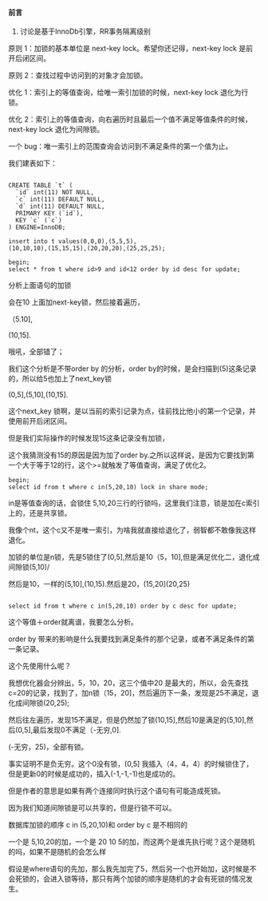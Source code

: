 #### 前言

1. 讨论是基于InnoDb引擎，RR事务隔离级别



原则 1：加锁的基本单位是 next-key lock。希望你还记得，next-key lock 是前开后闭区间。

原则 2：查找过程中访问到的对象才会加锁。

优化 1：索引上的等值查询，给唯一索引加锁的时候，next-key lock 退化为行锁。

优化 2：索引上的等值查询，向右遍历时且最后一个值不满足等值条件的时候，next-key lock 退化为间隙锁。

一个 bug：唯一索引上的范围查询会访问到不满足条件的第一个值为止。



我们建表如下：

```mysql

CREATE TABLE `t` (
  `id` int(11) NOT NULL,
  `c` int(11) DEFAULT NULL,
  `d` int(11) DEFAULT NULL,
  PRIMARY KEY (`id`),
  KEY `c` (`c`)
) ENGINE=InnoDB;

insert into t values(0,0,0),(5,5,5),
(10,10,10),(15,15,15),(20,20,20),(25,25,25);
```

```mysql
begin;
select * from t where id>9 and id<12 order by id desc for update;
```

分析上面语句的加锁

会在10 上面加next-key锁，然后接着遍历，

（5.10],

(10,15].

哦吼，全部错了；

我们这个分析是不带order by 的分析，order by的时候，是会扫描到(5)这条记录的，所以给5也加上了next_key锁

(0,5],(5,10],(10,15].

这个next_key 锁啊，是以当前的索引记录为点，往前找比他小的第一个记录，并使用前开后闭区间。

但是我们实际操作的时候发现15这条记录没有加锁，

这个我猜测没有15的原因是因为加了order by.之所以这样说，是因为它要找到第一个大于等于12的行，这个>=就触发了等值查询，满足了优化2。



```mysql
begin;
select id from t where c in(5,20,10) lock in share mode;
```

in是等值查询的话，会锁住 5,10,20三行的行锁吗，这里我们注意，锁是加在c索引上的，还是共享锁。

我像个nt，这个c又不是唯一索引，为啥我就直接给退化了，弱智都不敢像我这样退化。

加锁的单位是n锁，先是5锁住了(0,5],然后是10（5，10],但是满足优化二，退化成间隙锁(5,10)/

然后是10，一样的(5,10],(10,15).然后是20，(15,20](20,25)



```mysql

select id from t where c in(5,20,10) order by c desc for update;
```

这个等值＋order就离谱，我要怎么分析。

order by 带来的影响是什么我要找到满足条件的那个记录，或者不满足条件的第一条记录。

这个先使用什么呢？

我想优化器会分辨出，5，10，20，这三个值中20 是最大的，所以，会先查找c=20的记录，找到了，加n锁（15，20]，然后遍历下一条，发现是25不满足，退化成间隙锁(20,25);

然后往左遍历，发现15不满足，但是仍然加了锁(10,15],然后10是满足的(5,10],然后(0,5],最后发现0不满足（-无穷,0].

(-无穷，25)，全部有锁。

事实证明不是负无穷。这个0没有锁，(0,5] 我插入（4，4，4）的时候锁住了，但是更新0的时候是成功的，插入(-1,-1,-1)也是成功的。



但是作者的意思是如果有两个连接同时执行这个语句有可能造成死锁。

因为我们知道间隙锁是可以共享的，但是行锁不可以。

数据库加锁的顺序 c in (5,20,10)和 order by c 是不相同的

一个是 5,10,20的加，一个是 20 10 5的加，而这两个是谁先执行呢？这个是随机的吗，如果不是随机的会怎么样

假设是where语句的先加，那么我先加完了5，然后另一个也开始加，这时候是不会死锁的，会进入锁等待，那只有两个加锁的顺序是随机的才会有死锁的情况发生。





